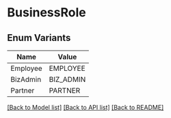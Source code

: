# BusinessRole

## Enum Variants

| Name | Value |
|---- | -----|
| Employee | EMPLOYEE |
| BizAdmin | BIZ_ADMIN |
| Partner | PARTNER |


[[Back to Model list]](../README.md#documentation-for-models) [[Back to API list]](../README.md#documentation-for-api-endpoints) [[Back to README]](../README.md)


